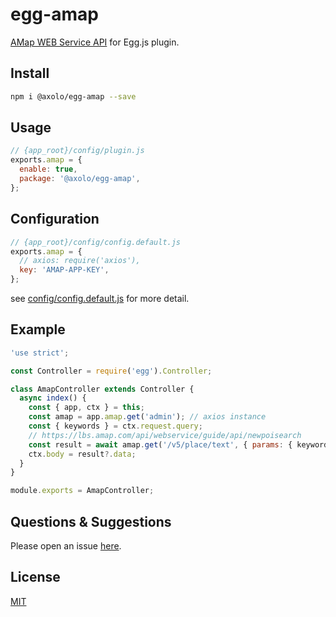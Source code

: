 # egg-amap

[AMap WEB Service API] for Egg.js plugin.

## Install

```bash
npm i @axolo/egg-amap --save
```

## Usage

```js
// {app_root}/config/plugin.js
exports.amap = {
  enable: true,
  package: '@axolo/egg-amap',
};
```

## Configuration

```js
// {app_root}/config/config.default.js
exports.amap = {
  // axios: require('axios'),
  key: 'AMAP-APP-KEY',
};
```

see [config/config.default.js](config/config.default.js) for more detail.

## Example

```js
'use strict';

const Controller = require('egg').Controller;

class AmapController extends Controller {
  async index() {
    const { app, ctx } = this;
    const amap = app.amap.get('admin'); // axios instance
    const { keywords } = ctx.request.query;
    // https://lbs.amap.com/api/webservice/guide/api/newpoisearch
    const result = await amap.get('/v5/place/text', { params: { keywords } });
    ctx.body = result?.data;
  }
}

module.exports = AmapController;
```

## Questions & Suggestions

Please open an issue [here](https://github.com/axolo/egg-amap/issues).

## License

[MIT](LICENSE)

[AMap WEB Service API]: https://lbs.amap.com/api/webservice/summary